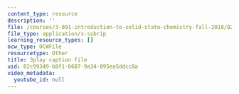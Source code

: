 ```yaml
---
content_type: resource
description: ''
file: /courses/3-091-introduction-to-solid-state-chemistry-fall-2018/82c99349b8f166879a34895ea5ddcc8a_QyElbUb1QjI.srt
file_type: application/x-subrip
learning_resource_types: []
ocw_type: OCWFile
resourcetype: Other
title: 3play caption file
uid: 82c99349-b8f1-6687-9a34-895ea5ddcc8a
video_metadata:
  youtube_id: null
---
```

